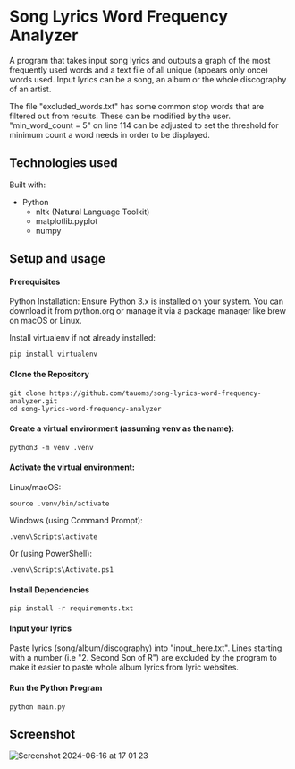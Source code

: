 # Song Lyrics Word Frequency Analyzer

A program that takes input song lyrics and outputs a graph of the most frequently used words and a text file of all unique (appears only once) words used. Input lyrics can be a song, an album or the whole discography of an artist.

The file "excluded_words.txt" has some common stop words that are filtered out from results. These can be modified by the user.
"min_word_count = 5" on line 114 can be adjusted to set the threshold for minimum count a word needs in order to be displayed.

## Technologies used

Built with:

- Python
  - nltk (Natural Language Toolkit)
  - matplotlib.pyplot
  - numpy

## Setup and usage

#### Prerequisites

Python Installation: Ensure Python 3.x is installed on your system. You can download it from python.org or manage it via a package manager like brew on macOS or Linux.

Install virtualenv if not already installed:

```
pip install virtualenv
```

#### Clone the Repository

```
git clone https://github.com/tauoms/song-lyrics-word-frequency-analyzer.git
cd song-lyrics-word-frequency-analyzer
```

#### Create a virtual environment (assuming venv as the name):

```
python3 -m venv .venv
```

#### Activate the virtual environment:

Linux/macOS:

```
source .venv/bin/activate
```

Windows (using Command Prompt):

```
.venv\Scripts\activate
```

Or (using PowerShell):

```
.venv\Scripts\Activate.ps1
```

#### Install Dependencies

```
pip install -r requirements.txt
```

#### Input your lyrics

Paste lyrics (song/album/discography) into "input_here.txt". Lines starting with a number (i.e "2. Second Son of R") are excluded by the program to make it easier to paste whole album lyrics from lyric websites.

#### Run the Python Program

```
python main.py
```

## Screenshot

![Screenshot 2024-06-16 at 17 01 23](https://github.com/tauoms/song-lyrics-word-frequency-analyzer/assets/147260100/76cfd91f-3e6c-4e71-a8ba-5fa8fd5528f3)

